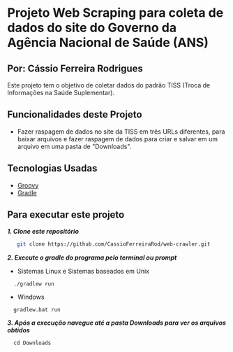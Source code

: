 # Projeto Web Scraping para coleta de dados do site do Governo da Agência Nacional de Saúde (ANS)
## Por: Cássio Ferreira Rodrigues
Este projeto tem o objetivo de coletar dados do padrão TISS (Troca de Informações na Saúde Suplementar).
## Funcionalidades deste Projeto
* Fazer raspagem de dados no site da TISS em três URLs diferentes, para baixar arquivos e fazer raspagem de dados para criar e 
  salvar em um arquivo em uma pasta de "Downloads".
## Tecnologias Usadas
* [Groovy](http://www.groovy-lang.org)
* [Gradle](https://gradle.org/)
## Para executar este projeto
***1. Clone este repositório***
```bash
   git clone https://github.com/CassioFerreiraRod/web-crawler.git
``` 
***2. Execute o gradle do programa pelo terminal ou prompt***
* Sistemas Linux e Sistemas baseados em Unix
```shell
  ./gradlew run
  ``` 
* Windows
```shell
  gradlew.bat run
``` 

***3. Após a execução navegue até a pasta Downloads para ver os arquivos obtidos***
```shell
  cd Downloads
``` 